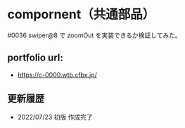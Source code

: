 # compornent（共通部品）

#0036 swiper@8 で zoomOut を実装できるか検証してみた。

## portfolio url:

- https://c-0000.wtb.cfbx.jp/

## 更新履歴

- 2022/07/23 初版 作成完了
